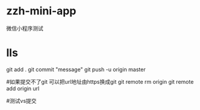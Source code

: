 # zzh-mini-app
微信小程序测试
 
# lls

git add .
git commit "message"
git push -u origin master

#如果提交不了git 可以把url地址由https换成git
git remote rm origin
git remote add origin url

#测试vs提交